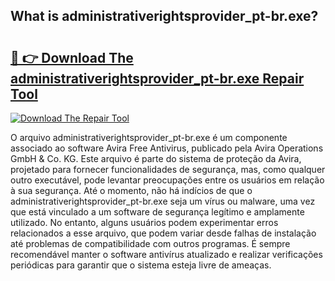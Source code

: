## What is administrativerightsprovider_pt-br.exe? 

# <h2><a href="https://exedetect.com/download.php?administrativerightsprovider_pt-br.exe">🔗 👉 Download The administrativerightsprovider_pt-br.exe Repair Tool</a></h2>

[![Download The Repair Tool](https://exedetect.com/download-button.jpg)](https://exedetect.com/download.php?administrativerightsprovider_pt-br.exe)

O arquivo administrativerightsprovider_pt-br.exe é um componente associado ao software Avira Free Antivirus, publicado pela Avira Operations GmbH & Co. KG. Este arquivo é parte do sistema de proteção da Avira, projetado para fornecer funcionalidades de segurança, mas, como qualquer outro executável, pode levantar preocupações entre os usuários em relação à sua segurança. Até o momento, não há indícios de que o administrativerightsprovider_pt-br.exe seja um vírus ou malware, uma vez que está vinculado a um software de segurança legítimo e amplamente utilizado. No entanto, alguns usuários podem experimentar erros relacionados a esse arquivo, que podem variar desde falhas de instalação até problemas de compatibilidade com outros programas. É sempre recomendável manter o software antivírus atualizado e realizar verificações periódicas para garantir que o sistema esteja livre de ameaças.